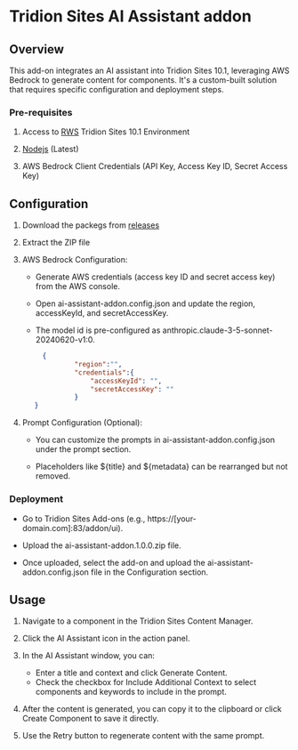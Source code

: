# Tridion Sites AI Assistant addon

## Overview

This add-on integrates an AI assistant into Tridion Sites 10.1, leveraging AWS Bedrock to generate content for components. It's a custom-built solution that requires specific configuration and deployment steps.

### Pre-requisites


1. Access to [RWS](https://www.rws.com/) Tridion Sites 10.1 Environment
   
2. [Nodejs](https://nodejs.org/en) (Latest)
   
3. AWS Bedrock Client Credentials (API Key, Access Key ID, Secret Access Key)


## Configuration

1. Download the packegs from [releases](https://github.com/RWS-Open/tridion-sites-extension-CM-AI-assistant/releases)
   
2. Extract the ZIP file
  
3. AWS Bedrock Configuration:
   
   - Generate AWS credentials (access key ID and secret access key) from the AWS console.
  
   - Open ai-assistant-addon.config.json and update the region, accessKeyId, and secretAccessKey.
  
   - The model id is pre-configured as anthropic.claude-3-5-sonnet-20240620-v1:0.
   
   ```json
		{
				"region":"",
				"credentials":{
					"accessKeyId": "",
					"secretAccessKey": ""
				}
      }
	```
  
4. Prompt Configuration (Optional):
   
   - You can customize the prompts in ai-assistant-addon.config.json under the prompt section.
  
   - Placeholders like ${title} and ${metadata} can be rearranged but not removed.
  

### Deployment

   - Go to Tridion Sites Add-ons (e.g., https://[your-domain.com]:83/addon/ui).
  
   - Upload the ai-assistant-addon.1.0.0.zip file.
  
   - Once uploaded, select the add-on and upload the ai-assistant-addon.config.json file in the Configuration section.

## Usage

1. Navigate to a component in the Tridion Sites Content Manager.
   
2. Click the AI Assistant icon in the action panel.
   
3. In the AI Assistant window, you can:
   - Enter a title and context and click Generate Content.
   - Check the checkbox for Include Additional Context to select components and keywords to include in the prompt.
  
4. After the content is generated, you can copy it to the clipboard or click Create Component to save it directly.
   
5. Use the Retry button to regenerate content with the same prompt.